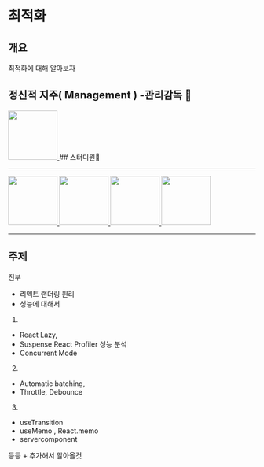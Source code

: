 # 최적화

## 개요

최적화에 대해 알아보자

## 정신적 지주( Management ) -**관리감독** 👿

  <a href="https://github.com/seryoungk">
      <img src="https://github.com/seryoungk.png" width="100" height="100"/>
  </a>
## 스터디원🤔

---

  <a href="https://github.com/nonjk2">
      <img src="https://github.com/nonjk2.png" width="100" height="100"/>
  </a>
  <a href="https://github.com/makepin2r">
      <img src="https://github.com/makepin2r.png" width="100" height="100"/>
  </a>
  <a href="https://github.com/helloworld442">
      <img src="https://github.com/helloworld442.png" width="100" height="100"/>
  </a>
  
  <a href="https://github.com/TheON2">
      <img src="https://github.com/TheON2.png" width="100" height="100"/>
  </a>

---

## 주제

전부

- 리액트 랜더링 원리
- 성능에 대해서

1.

- React Lazy,
- Suspense React Profiler 성능 분석
- Concurrent Mode

2.

- Automatic batching,
- Throttle, Debounce

3.

- useTransition
- useMemo , React.memo
- servercomponent

등등 + 추가해서 알아올것
